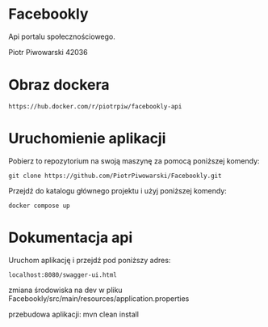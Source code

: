 # Facebookly 

Api portalu społecznościowego.  

Piotr Piwowarski 42036 

# Obraz dockera 

```
https://hub.docker.com/r/piotrpiw/facebookly-api
```

# Uruchomienie aplikacji 

Pobierz to repozytorium na swoją maszynę za pomocą poniższej komendy: 

```
git clone https://github.com/PiotrPiwowarski/Facebookly.git
```

Przejdź do katalogu głównego projektu i użyj poniższej komendy: 

```
docker compose up
```

# Dokumentacja api 

Uruchom aplikację i przejdź pod poniższy adres: 

```
localhost:8080/swagger-ui.html
```

zmiana środowiska na dev w pliku Facebookly/src/main/resources/application.properties 

przebudowa aplikacji: mvn clean install
